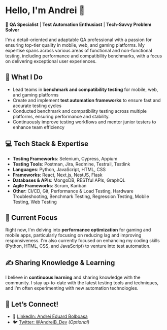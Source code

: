 # Hello, I'm Andrei 👋

🚀 **QA Specialist** | **Test Automation Enthusiast** | **Tech-Savvy Problem Solver**

I'm a detail-oriented and adaptable QA professional with a passion for ensuring top-tier quality in mobile, web, and gaming platforms. My expertise spans across various areas of functional and non-functional testing, including performance and compatibility benchmarks, with a focus on delivering exceptional user experiences.

## 🌟 **What I Do**
- Lead teams in **benchmark and compatibility testing** for mobile, web, and gaming platforms
- Create and implement **test automation frameworks** to ensure fast and accurate testing cycles
- Conducted benchmark and compatibility testing across multiple platforms, ensuring performance and stability.
- Continuously improve testing workflows and mentor junior testers to enhance team efficiency

## 💻 **Tech Stack & Expertise**
- **Testing Frameworks**: Selenium, Cypress, Appium
- **Testing Tools**: Postman, Jira, Redmine, Testrail, Testlink
- **Languages**: Python, JavaScript, HTML, CSS
- **Frameworks**: React, Next.js, NestJS, Flask
- **Databases & APIs**: MongoDB, RESTful APIs, GraphQL
- **Agile Frameworks**: Scrum, Kanban
- **Other**: CI/CD, Git, Performance & Load Testing, Hardware Troubleshooting, Benchmark Testing, Regression Testing, Mobile Testing, Web Testing

## 🌱 **Current Focus**
Right now, I'm delving into **performance optimization** for gaming and mobile apps, particularly focusing on reducing lag and improving responsiveness. I'm also currently focused on enhancing my coding skills (Python, HTML, CSS, and JavaScript) to venture into test automation.

## ✍️ **Sharing Knowledge & Learning**
I believe in **continuous learning** and sharing knowledge with the community. I stay up-to-date with the latest testing tools and techniques, and I'm often experimenting with new automation technologies.

## 📍 **Let’s Connect!**
- 🔗 [LinkedIn: Andrei Eduard Bolboasa](https://www.linkedin.com/in/andrei-bolboasa/)
- 🐦 [Twitter: @AndreiB_Dev](#) *(Optional)*

<!--
**andreibobo/andreibobo** is a ✨ _special_ ✨ repository because its `README.md` (this file) appears on your GitHub profile.

Here are some ideas to get you started:

- 🔭 I’m currently working on ...
- 🌱 I’m currently learning ...
- 👯 I’m looking to collaborate on ...
- 🤔 I’m looking for help with ...
- 💬 Ask me about ...
- 📫 How to reach me: ...
- 😄 Pronouns: ...
- ⚡ Fun fact: ...
-->
